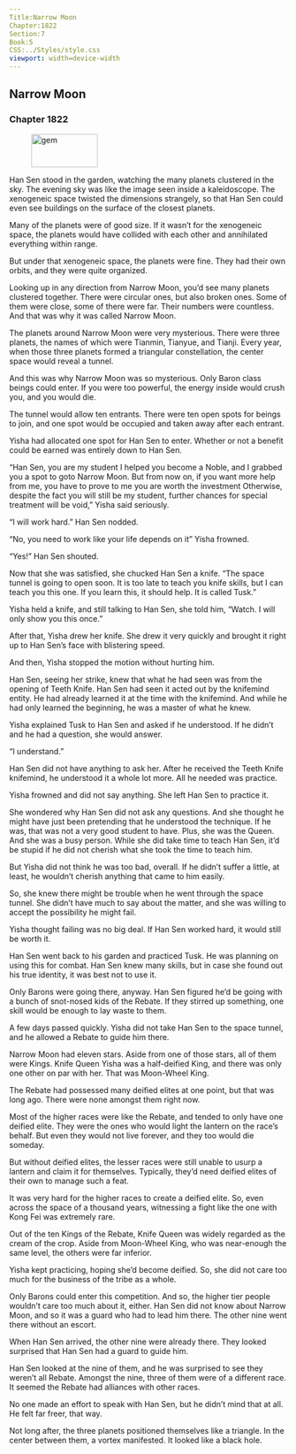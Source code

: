 ```yaml
---
Title:Narrow Moon 
Chapter:1822 
Section:7 
Book:5 
CSS:../Styles/style.css 
viewport: width=device-width
---
```

  
## Narrow Moon
### Chapter 1822
  
<figure>
	<img src="../Images/gem.gif" alt="gem" id="gem" width="120" height="60" />
</figure>
  

  
Han Sen stood in the garden, watching the many planets clustered in the sky. The evening sky was like the image seen inside a kaleidoscope. The xenogeneic space twisted the dimensions strangely, so that Han Sen could even see buildings on the surface of the closest planets.

Many of the planets were of good size. If it wasn’t for the xenogeneic space, the planets would have collided with each other and annihilated everything within range.

But under that xenogeneic space, the planets were fine. They had their own orbits, and they were quite organized.

Looking up in any direction from Narrow Moon, you’d see many planets clustered together. There were circular ones, but also broken ones. Some of them were close, some of there were far. Their numbers were countless. And that was why it was called Narrow Moon.

The planets around Narrow Moon were very mysterious. There were three planets, the names of which were Tianmin, Tianyue, and Tianji. Every year, when those three planets formed a triangular constellation, the center space would reveal a tunnel.

And this was why Narrow Moon was so mysterious. Only Baron class beings could enter. If you were too powerful, the energy inside would crush you, and you would die.

The tunnel would allow ten entrants. There were ten open spots for beings to join, and one spot would be occupied and taken away after each entrant.

Yisha had allocated one spot for Han Sen to enter. Whether or not a benefit could be earned was entirely down to Han Sen.

“Han Sen, you are my student I helped you become a Noble, and I grabbed you a spot to goto Narrow Moon. But from now on, if you want more help from me, you have to prove to me you are worth the investment Otherwise, despite the fact you will still be my student, further chances for special treatment will be void,” Yisha said seriously.

“I will work hard.” Han Sen nodded.

“No, you need to work like your life depends on it” Yisha frowned.

“Yes!” Han Sen shouted.

Now that she was satisfied, she chucked Han Sen a knife. “The space tunnel is going to open soon. It is too late to teach you knife skills, but I can teach you this one. If you learn this, it should help. It is called Tusk.”

Yisha held a knife, and still talking to Han Sen, she told him, “Watch. I will only show you this once.”

After that, Yisha drew her knife. She drew it very quickly and brought it right up to Han Sen’s face with blistering speed.

And then, Yisha stopped the motion without hurting him.

Han Sen, seeing her strike, knew that what he had seen was from the opening of Teeth Knife. Han Sen had seen it acted out by the knifemind entity. He had already learned it at the time with the knifemind. And while he had only learned the beginning, he was a master of what he knew.

Yisha explained Tusk to Han Sen and asked if he understood. If he didn’t and he had a question, she would answer.

“I understand.”

Han Sen did not have anything to ask her. After he received the Teeth Knife knifemind, he understood it a whole lot more. All he needed was practice.

Yisha frowned and did not say anything. She left Han Sen to practice it.

She wondered why Han Sen did not ask any questions. And she thought he might have just been pretending that he understood the technique. If he was, that was not a very good student to have. Plus, she was the Queen. And she was a busy person. While she did take time to teach Han Sen, it’d be stupid if he did not cherish what she took the time to teach him.

But Yisha did not think he was too bad, overall. If he didn’t suffer a little, at least, he wouldn’t cherish anything that came to him easily.

So, she knew there might be trouble when he went through the space tunnel. She didn’t have much to say about the matter, and she was willing to accept the possibility he might fail.

Yisha thought failing was no big deal. If Han Sen worked hard, it would still be worth it.

Han Sen went back to his garden and practiced Tusk. He was planning on using this for combat. Han Sen knew many skills, but in case she found out his true identity, it was best not to use it.

Only Barons were going there, anyway. Han Sen figured he’d be going with a bunch of snot-nosed kids of the Rebate. If they stirred up something, one skill would be enough to lay waste to them.

A few days passed quickly. Yisha did not take Han Sen to the space tunnel, and he allowed a Rebate to guide him there.

Narrow Moon had eleven stars. Aside from one of those stars, all of them were Kings. Knife Queen Yisha was a half-deified King, and there was only one other on par with her. That was Moon-Wheel King.

The Rebate had possessed many deified elites at one point, but that was long ago. There were none amongst them right now.

Most of the higher races were like the Rebate, and tended to only have one deified elite. They were the ones who would light the lantern on the race’s behalf. But even they would not live forever, and they too would die someday.

But without deified elites, the lesser races were still unable to usurp a lantern and claim it for themselves. Typically, they’d need deified elites of their own to manage such a feat.

It was very hard for the higher races to create a deified elite. So, even across the space of a thousand years, witnessing a fight like the one with Kong Fei was extremely rare.

Out of the ten Kings of the Rebate, Knife Queen was widely regarded as the cream of the crop. Aside from Moon-Wheel King, who was near-enough the same level, the others were far inferior.

Yisha kept practicing, hoping she’d become deified. So, she did not care too much for the business of the tribe as a whole.

Only Barons could enter this competition. And so, the higher tier people wouldn’t care too much about it, either. Han Sen did not know about Narrow Moon, and so it was a guard who had to lead him there. The other nine went there without an escort.

When Han Sen arrived, the other nine were already there. They looked surprised that Han Sen had a guard to guide him.

Han Sen looked at the nine of them, and he was surprised to see they weren’t all Rebate. Amongst the nine, three of them were of a different race. It seemed the Rebate had alliances with other races.

No one made an effort to speak with Han Sen, but he didn’t mind that at all. He felt far freer, that way.

Not long after, the three planets positioned themselves like a triangle. In the center between them, a vortex manifested. It looked like a black hole.